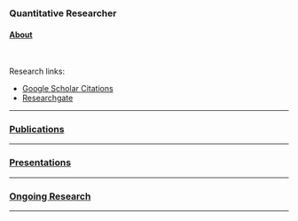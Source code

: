 ### Quantitative Researcher

#### [About](https://dsmithjo.github.io/about)

<br />

Research links:
  * [Google Scholar Citations](https://scholar.google.com/citations?user=d8PodEsAAAAJ&hl=en "Google Scholar Citations")
  * [Researchgate](https://www.researchgate.net/profile/Daniel_Smith45 "Researchgate")
 
---

### [Publications](/publications "Link to publications")
    
---

### [Presentations](/presentations "Link to presentations")

---

### [Ongoing Research](/ongoingandunpub "Link to ongoing research")
---

